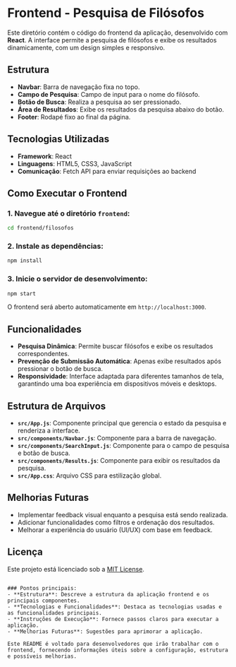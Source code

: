 # Frontend - Pesquisa de Filósofos

Este diretório contém o código do frontend da aplicação, desenvolvido com **React**. A interface permite a pesquisa de filósofos e exibe os resultados dinamicamente, com um design simples e responsivo.

## Estrutura

- **Navbar**: Barra de navegação fixa no topo.
- **Campo de Pesquisa**: Campo de input para o nome do filósofo.
- **Botão de Busca**: Realiza a pesquisa ao ser pressionado.
- **Área de Resultados**: Exibe os resultados da pesquisa abaixo do botão.
- **Footer**: Rodapé fixo ao final da página.

## Tecnologias Utilizadas

- **Framework**: React
- **Linguagens**: HTML5, CSS3, JavaScript
- **Comunicação**: Fetch API para enviar requisições ao backend

## Como Executar o Frontend

### 1. Navegue até o diretório `frontend`:

```bash
cd frontend/filosofos
```

### 2. Instale as dependências:

```bash
npm install
```

### 3. Inicie o servidor de desenvolvimento:

```bash
npm start
```

O frontend será aberto automaticamente em `http://localhost:3000`.

## Funcionalidades

- **Pesquisa Dinâmica**: Permite buscar filósofos e exibe os resultados correspondentes.
- **Prevenção de Submissão Automática**: Apenas exibe resultados após pressionar o botão de busca.
- **Responsividade**: Interface adaptada para diferentes tamanhos de tela, garantindo uma boa experiência em dispositivos móveis e desktops.

## Estrutura de Arquivos

- **`src/App.js`**: Componente principal que gerencia o estado da pesquisa e renderiza a interface.
- **`src/components/Navbar.js`**: Componente para a barra de navegação.
- **`src/components/SearchInput.js`**: Componente para o campo de pesquisa e botão de busca.
- **`src/components/Results.js`**: Componente para exibir os resultados da pesquisa.
- **`src/App.css`**: Arquivo CSS para estilização global.

## Melhorias Futuras

- Implementar feedback visual enquanto a pesquisa está sendo realizada.
- Adicionar funcionalidades como filtros e ordenação dos resultados.
- Melhorar a experiência do usuário (UI/UX) com base em feedback.

## Licença

Este projeto está licenciado sob a [MIT License](.././LICENSE).
```

### Pontos principais:
- **Estrutura**: Descreve a estrutura da aplicação frontend e os principais componentes.
- **Tecnologias e Funcionalidades**: Destaca as tecnologias usadas e as funcionalidades principais.
- **Instruções de Execução**: Fornece passos claros para executar a aplicação.
- **Melhorias Futuras**: Sugestões para aprimorar a aplicação.

Este README é voltado para desenvolvedores que irão trabalhar com o frontend, fornecendo informações úteis sobre a configuração, estrutura e possíveis melhorias.
